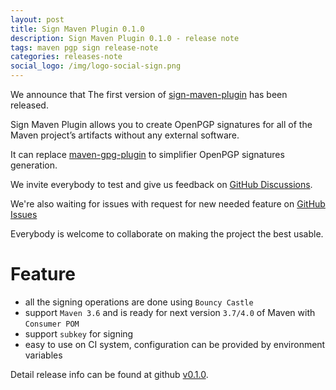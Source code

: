 ```yaml
---
layout: post
title: Sign Maven Plugin 0.1.0
description: Sign Maven Plugin 0.1.0 - release note
tags: maven pgp sign release-note
categories: releases-note
social_logo: /img/logo-social-sign.png
---
```


We announce that The first version of [sign-maven-plugin](https://www.simplify4u.org/sign-maven-plugin/) has been released.

Sign Maven Plugin allows you to create OpenPGP signatures
for all of the Maven project’s artifacts without any external software.

It can replace [maven-gpg-plugin](https://maven.apache.org/plugins/maven-gpg-plugin/) 
to simplifier OpenPGP signatures generation.

<!-- -->

We invite everybody to test and give us feedback
on [GitHub Discussions](https://github.com/s4u/sign-maven-plugin/discussions).

We're also waiting for issues with request for new needed feature
on [GitHub Issues](https://github.com/s4u/sign-maven-plugin/issues)

Everybody is welcome to collaborate on making the project the best usable.

# Feature
- all the signing operations are done using `Bouncy Castle`
- support `Maven 3.6` and is ready for next version `3.7/4.0` of Maven with `Consumer POM`
- support `subkey` for signing
- easy to use on CI system, configuration can be provided by environment variables


Detail release info can be found at github [v0.1.0](https://github.com/s4u/sign-maven-plugin/releases/tag/v0.1.0).
